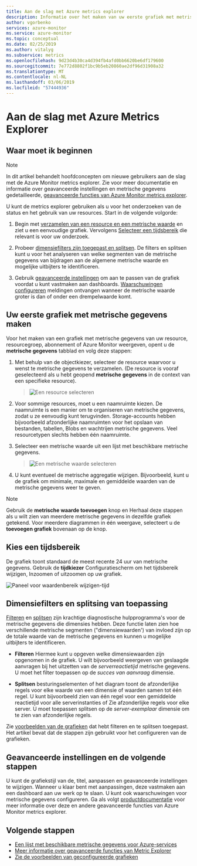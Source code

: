 ```yaml
---
title: Aan de slag met Azure metrics explorer
description: Informatie over het maken van uw eerste grafiek met metrische gegevens met metrische gegevens van Azure explorer.
author: vgorbenko
services: azure-monitor
ms.service: azure-monitor
ms.topic: conceptual
ms.date: 02/25/2019
ms.author: vitalyg
ms.subservice: metrics
ms.openlocfilehash: 9d23d4b30ca4d394fb4afd0bb6620be6df179600
ms.sourcegitcommit: 7e772d8802f1bc9b5eb20860ae2df96d31908a32
ms.translationtype: MT
ms.contentlocale: nl-NL
ms.lasthandoff: 03/06/2019
ms.locfileid: "57444936"
---
```

# <a name="getting-started-with-azure-metrics-explorer"></a>Aan de slag met Azure Metrics Explorer

## <a name="where-do-i-start"></a>Waar moet ik beginnen

> [!NOTE]
> In dit artikel behandelt hoofdconcepten om nieuwe gebruikers aan de slag met de Azure Monitor metrics explorer. Zie voor meer documentatie en informatie over geavanceerde instellingen en metrische gegevens gedetailleerde, [geavanceerde functies van Azure Monitor metrics explorer](https://docs.microsoft.com/azure/azure-monitor/platform/metrics-charts).

U kunt de metrics explorer gebruiken als u voor het onderzoeken van de status en het gebruik van uw resources. Start in de volgende volgorde:

1. Begin met [verzamelen van een resource en een metrische waarde](#creating-your-first-metric-chart) en ziet u een eenvoudige grafiek. Vervolgens [Selecteer een tijdsbereik](#picking-time-range) die relevant is voor uw onderzoek.

1. Probeer [dimensiefilters zijn toegepast en splitsen](#applying-dimension-filters-and-splitting). De filters en splitsen kunt u voor het analyseren van welke segmenten van de metrische gegevens van bijdragen aan de algemene metrische waarde en mogelijke uitbijters te identificeren.

1. Gebruik [geavanceerde instellingen](#advanced-chart-settings-and-next-steps) om aan te passen van de grafiek voordat u kunt vastmaken aan dashboards. [Waarschuwingen configureren](alerts-metric-overview.md) meldingen ontvangen wanneer de metrische waarde groter is dan of onder een drempelwaarde komt.

## <a name="create-your-first-metric-chart"></a>Uw eerste grafiek met metrische gegevens maken

Voor het maken van een grafiek met metrische gegevens van uw resource, resourcegroep, abonnement of Azure Monitor weergeven, opent u de **metrische gegevens** tabblad en volg deze stappen:

1. Met behulp van de objectkiezer, selecteer de resource waarvoor u wenst te metrische gegevens te verzamelen. (De resource is vooraf geselecteerd als u hebt geopend **metrische gegevens** in de context van een specifieke resource).

    > ![Een resource selecteren](./media/metrics-getting-started/resource-picker.png)

2. Voor sommige resources, moet u een naamruimte kiezen. De naamruimte is een manier om te organiseren van metrische gegevens, zodat u ze eenvoudig kunt terugvinden. Storage-accounts hebben bijvoorbeeld afzonderlijke naamruimten voor het opslaan van bestanden, tabellen, Blobs en wachtrijen metrische gegevens. Veel resourcetypen slechts hebben één naamruimte.

3. Selecteer een metrische waarde uit een lijst met beschikbare metrische gegevens.

    > ![Een metrische waarde selecteren](./media/metrics-getting-started/metric-picker.png)

4. U kunt eventueel de metrische aggregatie wijzigen. Bijvoorbeeld, kunt u de grafiek om minimale, maximale en gemiddelde waarden van de metrische gegevens weer te geven.

> [!NOTE]
> Gebruik de **metrische waarde toevoegen** knop en Herhaal deze stappen als u wilt zien van meerdere metrische gegevens in dezelfde grafiek getekend. Voor meerdere diagrammen in één weergave, selecteert u de **toevoegen grafiek** bovenaan op de knop.

## <a name="pick-a-time-range"></a>Kies een tijdsbereik

De grafiek toont standaard de meest recente 24 uur van metrische gegevens. Gebruik de **tijdkiezer** Configuratiescherm om het tijdsbereik wijzigen, Inzoomen of uitzoomen op uw grafiek. 

![Paneel voor waardenbereik wijzigen-tijd](./media/metrics-getting-started/time-picker.png)

## <a name="apply-dimension-filters-and-splitting"></a>Dimensiefilters en splitsing van toepassing

[Filteren](metrics-charts.md#apply-filters-to-charts) en [splitsen](metrics-charts.md#apply-splitting-to-a-chart) zijn krachtige diagnostische hulpprogramma's voor de metrische gegevens die dimensies hebben. Deze functie laten zien hoe verschillende metrische segmenten ("dimensiewaarden') van invloed zijn op de totale waarde van de metrische gegevens en kunnen u mogelijke uitbijters te identificeren.

- **Filteren** Hiermee kunt u opgeven welke dimensiewaarden zijn opgenomen in de grafiek. U wilt bijvoorbeeld weergeven van geslaagde aanvragen bij het uitzetten van de *serverreactietijd* metrische gegevens. U moet het filter toepassen op de *succes van aanvraag* dimensie. 

- **Splitsen** besturingselementen of het diagram toont de afzonderlijke regels voor elke waarde van een dimensie of waarden samen tot één regel. U kunt bijvoorbeeld zien van één regel voor een gemiddelde reactietijd voor alle serverinstanties of Zie afzonderlijke regels voor elke server. U moet toepassen splitsen op de *server-exemplaar* dimensie om te zien van afzonderlijke regels.

Zie [voorbeelden van de grafieken](metric-chart-samples.md) dat hebt filteren en te splitsen toegepast. Het artikel bevat dat de stappen zijn gebruikt voor het configureren van de grafieken.

## <a name="advanced-chart-settings-and-next-steps"></a>Geavanceerde instellingen en de volgende stappen

U kunt de grafiekstijl van de, titel, aanpassen en geavanceerde instellingen te wijzigen. Wanneer u klaar bent met aanpassingen, deze vastmaken aan een dashboard aan uw werk op te slaan. U kunt ook waarschuwingen voor metrische gegevens configureren. Ga als volgt [productdocumentatie](metrics-charts.md) voor meer informatie over deze en andere geavanceerde functies van Azure Monitor metrics explorer.

## <a name="next-steps"></a>Volgende stappen

* [Een lijst met beschikbare metrische gegevens voor Azure-services](metrics-supported.md)
* [Meer informatie over geavanceerde functies van Metric Explorer](metrics-charts.md)
* [Zie de voorbeelden van geconfigureerde grafieken](metric-chart-samples.md)
